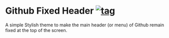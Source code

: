 # Github Fixed Header [![tag](https://img.shields.io/github/tag/StylishThemes/GitHub-FixedHeader.svg)](https://github.com/StylishThemes/GitHub-FixedHeader/tags)

A simple Stylish theme to make the main header (or menu) of Github remain fixed at the top of the screen.

